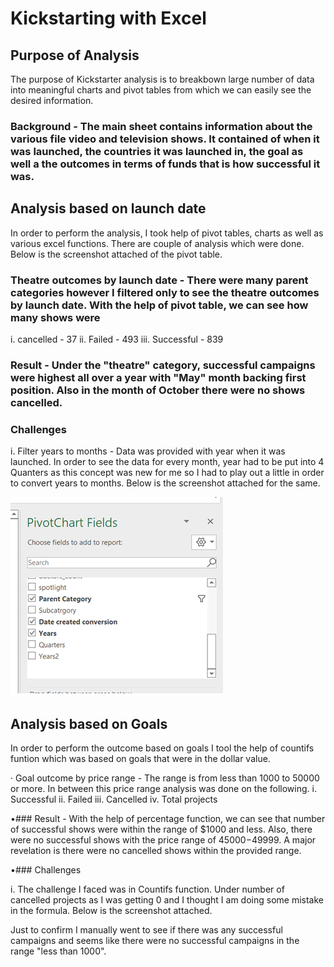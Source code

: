 

# Kickstarting with Excel



## Purpose of Analysis

The purpose of Kickstarter analysis is to breakbown large number of data into meaningful charts and pivot tables from which we can easily see the desired information. 

 ###	Background - The main sheet contains information about the various file video and television shows. It contained of when it was launched, the countries it was launched in, the goal as well a the outcomes in terms of funds that is how successful it was.

## Analysis based on launch date

In order to perform the analysis, I took help of pivot tables, charts as well as various excel functions. There are couple of analysis which were done. Below is the screenshot attached of the pivot table.

###	Theatre outcomes by launch date - There were many parent categories however I filtered only to see the theatre outcomes by launch date. With the help of pivot table, we can see how many shows were 
i.	cancelled - 37
ii.	Failed - 493
iii.	Successful - 839



###	Result - Under the "theatre" category, successful campaigns were highest all over a year with "May" month backing first position. Also in the month of October there were no shows cancelled.
       
      
### Challenges 

i.	Filter years to months - Data was provided with year when it was launched. In order to see the data for every month, year had to be put into 4 Quanters as this concept was new for me so I had to play out a little in order to convert years to months. Below is the screenshot attached for the same.

![Figure 1](https://github.com/aashvie21/kickstarter-analysis/blob/main/Images/del1.png)
 


## Analysis based on Goals

In order to perform the outcome based  on goals I tool the help of countifs funtion which was based on goals that were in the dollar value.

·	Goal outcome by price range - The range is from less than 1000 to 50000 or more. In between this price range analysis was done on the following.
i.	Successful
ii.	Failed
iii.	Cancelled
iv.	Total projects


•###	Result - With the help of percentage function, we can see that number of successful shows were within the range of $1000 and less. Also, there were no successful shows with the price range of $45000-$49999. A major revelation is there were no cancelled shows within the provided range.


•###	Challenges 

i.	The  challenge I faced was in Countifs function. Under number of cancelled projects as I was getting 0 and I thought I am doing some mistake in the formula. Below is the screenshot attached.
 
Just to confirm I manually went to see if there was any successful campaigns and seems like there were no successful campaigns in the range "less than 1000".












































